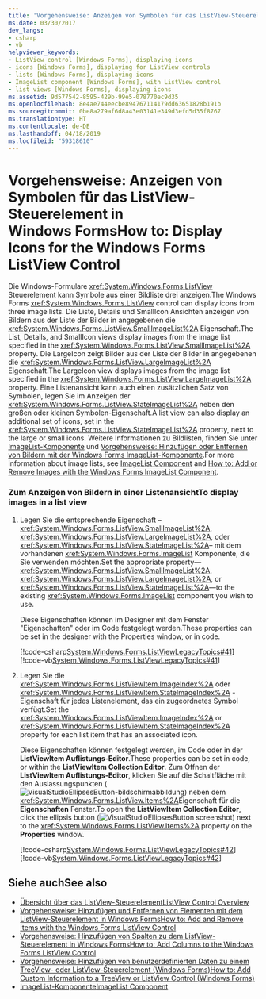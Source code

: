 ```yaml
---
title: 'Vorgehensweise: Anzeigen von Symbolen für das ListView-Steuerelement in Windows Forms'
ms.date: 03/30/2017
dev_langs:
- csharp
- vb
helpviewer_keywords:
- ListView control [Windows Forms], displaying icons
- icons [Windows Forms], displaying for ListView controls
- lists [Windows Forms], displaying icons
- ImageList component [Windows Forms], with ListView control
- list views [Windows Forms], displaying icons
ms.assetid: 9d577542-8595-429b-99e5-078770ec9d35
ms.openlocfilehash: 8e4ae744eecbe894767114179dd63651828b191b
ms.sourcegitcommit: 0be8a279af6d8a43e03141e349d3efd5d35f8767
ms.translationtype: HT
ms.contentlocale: de-DE
ms.lasthandoff: 04/18/2019
ms.locfileid: "59318610"
---
```

# <a name="how-to-display-icons-for-the-windows-forms-listview-control"></a><span data-ttu-id="67e50-102">Vorgehensweise: Anzeigen von Symbolen für das ListView-Steuerelement in Windows Forms</span><span class="sxs-lookup"><span data-stu-id="67e50-102">How to: Display Icons for the Windows Forms ListView Control</span></span>
<span data-ttu-id="67e50-103">Die Windows-Formulare <xref:System.Windows.Forms.ListView> Steuerelement kann Symbole aus einer Bildliste drei anzeigen.</span><span class="sxs-lookup"><span data-stu-id="67e50-103">The Windows Forms <xref:System.Windows.Forms.ListView> control can display icons from three image lists.</span></span> <span data-ttu-id="67e50-104">Die Liste, Details und SmallIcon Ansichten anzeigen von Bildern aus der Liste der Bilder in angegebenen die <xref:System.Windows.Forms.ListView.SmallImageList%2A> Eigenschaft.</span><span class="sxs-lookup"><span data-stu-id="67e50-104">The List, Details, and SmallIcon views display images from the image list specified in the <xref:System.Windows.Forms.ListView.SmallImageList%2A> property.</span></span> <span data-ttu-id="67e50-105">Die LargeIcon zeigt Bilder aus der Liste der Bilder in angegebenen die <xref:System.Windows.Forms.ListView.LargeImageList%2A> Eigenschaft.</span><span class="sxs-lookup"><span data-stu-id="67e50-105">The LargeIcon view displays images from the image list specified in the <xref:System.Windows.Forms.ListView.LargeImageList%2A> property.</span></span> <span data-ttu-id="67e50-106">Eine Listenansicht kann auch einen zusätzlichen Satz von Symbolen, legen Sie im Anzeigen der <xref:System.Windows.Forms.ListView.StateImageList%2A> neben den großen oder kleinen Symbolen-Eigenschaft.</span><span class="sxs-lookup"><span data-stu-id="67e50-106">A list view can also display an additional set of icons, set in the <xref:System.Windows.Forms.ListView.StateImageList%2A> property, next to the large or small icons.</span></span> <span data-ttu-id="67e50-107">Weitere Informationen zu Bildlisten, finden Sie unter [ImageList-Komponente](imagelist-component-windows-forms.md) und [Vorgehensweise: Hinzufügen oder Entfernen von Bildern mit der Windows Forms ImageList-Komponente](how-to-add-or-remove-images-with-the-windows-forms-imagelist-component.md).</span><span class="sxs-lookup"><span data-stu-id="67e50-107">For more information about image lists, see [ImageList Component](imagelist-component-windows-forms.md) and [How to: Add or Remove Images with the Windows Forms ImageList Component](how-to-add-or-remove-images-with-the-windows-forms-imagelist-component.md).</span></span>  
  
### <a name="to-display-images-in-a-list-view"></a><span data-ttu-id="67e50-108">Zum Anzeigen von Bildern in einer Listenansicht</span><span class="sxs-lookup"><span data-stu-id="67e50-108">To display images in a list view</span></span>  
  
1. <span data-ttu-id="67e50-109">Legen Sie die entsprechende Eigenschaft –<xref:System.Windows.Forms.ListView.SmallImageList%2A>, <xref:System.Windows.Forms.ListView.LargeImageList%2A>, oder <xref:System.Windows.Forms.ListView.StateImageList%2A>– mit dem vorhandenen <xref:System.Windows.Forms.ImageList> Komponente, die Sie verwenden möchten.</span><span class="sxs-lookup"><span data-stu-id="67e50-109">Set the appropriate property—<xref:System.Windows.Forms.ListView.SmallImageList%2A>, <xref:System.Windows.Forms.ListView.LargeImageList%2A>, or <xref:System.Windows.Forms.ListView.StateImageList%2A>—to the existing <xref:System.Windows.Forms.ImageList> component you wish to use.</span></span>  
  
     <span data-ttu-id="67e50-110">Diese Eigenschaften können im Designer mit dem Fenster "Eigenschaften" oder im Code festgelegt werden.</span><span class="sxs-lookup"><span data-stu-id="67e50-110">These properties can be set in the designer with the Properties window, or in code.</span></span>  
  
     [!code-csharp[System.Windows.Forms.ListViewLegacyTopics#41](~/samples/snippets/csharp/VS_Snippets_Winforms/System.Windows.Forms.ListViewLegacyTopics/CS/Class1.cs#41)]
     [!code-vb[System.Windows.Forms.ListViewLegacyTopics#41](~/samples/snippets/visualbasic/VS_Snippets_Winforms/System.Windows.Forms.ListViewLegacyTopics/VB/Class1.vb#41)]  
  
2. <span data-ttu-id="67e50-111">Legen Sie die <xref:System.Windows.Forms.ListViewItem.ImageIndex%2A> oder <xref:System.Windows.Forms.ListViewItem.StateImageIndex%2A> -Eigenschaft für jedes Listenelement, das ein zugeordnetes Symbol verfügt.</span><span class="sxs-lookup"><span data-stu-id="67e50-111">Set the <xref:System.Windows.Forms.ListViewItem.ImageIndex%2A> or <xref:System.Windows.Forms.ListViewItem.StateImageIndex%2A> property for each list item that has an associated icon.</span></span>  
  
     <span data-ttu-id="67e50-112">Diese Eigenschaften können festgelegt werden, im Code oder in der **ListViewItem Auflistungs-Editor**.</span><span class="sxs-lookup"><span data-stu-id="67e50-112">These properties can be set in code, or within the **ListViewItem Collection Editor**.</span></span> <span data-ttu-id="67e50-113">Zum Öffnen der **ListViewItem Auflistungs-Editor**, klicken Sie auf die Schaltfläche mit den Auslassungspunkten (![VisualStudioEllipsesButton-bildschirmabbildung](../media/vbellipsesbutton.png "VbEllipsesButton")) neben dem <xref:System.Windows.Forms.ListView.Items%2A>Eigenschaft für die **Eigenschaften** Fenster.</span><span class="sxs-lookup"><span data-stu-id="67e50-113">To open the **ListViewItem Collection Editor**, click the ellipsis button (![VisualStudioEllipsesButton screenshot](../media/vbellipsesbutton.png "vbEllipsesButton")) next to the <xref:System.Windows.Forms.ListView.Items%2A> property on the **Properties** window.</span></span>  
  
     [!code-csharp[System.Windows.Forms.ListViewLegacyTopics#42](~/samples/snippets/csharp/VS_Snippets_Winforms/System.Windows.Forms.ListViewLegacyTopics/CS/Class1.cs#42)]
     [!code-vb[System.Windows.Forms.ListViewLegacyTopics#42](~/samples/snippets/visualbasic/VS_Snippets_Winforms/System.Windows.Forms.ListViewLegacyTopics/VB/Class1.vb#42)]  
  
## <a name="see-also"></a><span data-ttu-id="67e50-114">Siehe auch</span><span class="sxs-lookup"><span data-stu-id="67e50-114">See also</span></span>

- [<span data-ttu-id="67e50-115">Übersicht über das ListView-Steuerelement</span><span class="sxs-lookup"><span data-stu-id="67e50-115">ListView Control Overview</span></span>](listview-control-overview-windows-forms.md)
- [<span data-ttu-id="67e50-116">Vorgehensweise: Hinzufügen und Entfernen von Elementen mit dem ListView-Steuerelement in Windows Forms</span><span class="sxs-lookup"><span data-stu-id="67e50-116">How to: Add and Remove Items with the Windows Forms ListView Control</span></span>](how-to-add-and-remove-items-with-the-windows-forms-listview-control.md)
- [<span data-ttu-id="67e50-117">Vorgehensweise: Hinzufügen von Spalten zu dem ListView-Steuerelement in Windows Forms</span><span class="sxs-lookup"><span data-stu-id="67e50-117">How to: Add Columns to the Windows Forms ListView Control</span></span>](how-to-add-columns-to-the-windows-forms-listview-control.md)
- [<span data-ttu-id="67e50-118">Vorgehensweise: Hinzufügen von benutzerdefinierten Daten zu einem TreeView- oder ListView-Steuerelement (Windows Forms)</span><span class="sxs-lookup"><span data-stu-id="67e50-118">How to: Add Custom Information to a TreeView or ListView Control (Windows Forms)</span></span>](add-custom-information-to-a-treeview-or-listview-control-wf.md)
- [<span data-ttu-id="67e50-119">ImageList-Komponente</span><span class="sxs-lookup"><span data-stu-id="67e50-119">ImageList Component</span></span>](imagelist-component-windows-forms.md)
